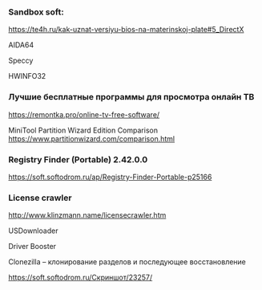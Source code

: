 ### Sandbox soft:
https://te4h.ru/kak-uznat-versiyu-bios-na-materinskoj-plate#5_DirectX

AIDA64

Speccy

HWINFO32


### Лучшие бесплатные программы для просмотра онлайн ТВ
https://remontka.pro/online-tv-free-software/

MiniTool Partition Wizard Edition Comparison
https://www.partitionwizard.com/comparison.html

### Registry Finder (Portable) 2.42.0.0
https://soft.softodrom.ru/ap/Registry-Finder-Portable-p25166

### License crawler
http://www.klinzmann.name/licensecrawler.htm

USDownloader

Driver Booster

Clonezilla – клонирование разделов и последующее восстановление

https://soft.softodrom.ru/Скриншот/23257/

